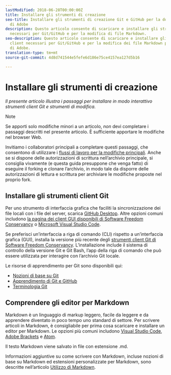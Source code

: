 ```yaml
---
lastModified: 2018-06-28T00:00:00Z
title: Installare gli strumenti di creazione
seo-title: Installare gli strumenti di creazione Git e GitHub per la documentazione
  di Adobe
description: Questo articolo consente di scaricare e installare gli strumenti client
  necessari per Git/GitHub e per la modifica di file Markdown.
seo-description: Questo articolo consente di scaricare e installare gli strumenti
  client necessari per Git/GitHub e per la modifica dei file Markdown per la documentazione
  di Adobe.
translation-type: tm+mt
source-git-commit: 4d8d741544e5fefe6d186e75ce4157ea127d5b16

---
```


# Installare gli strumenti di creazione

*Il presente articolo illustra i passaggi per installare in modo interattivo strumenti client Git e strumenti di modifica.*

>[!NOTE]
> Se apporti solo modifiche minori a un articolo, *non* devi completare i passaggi descritti nel presente articolo. È sufficiente apportare le modifiche nel browser Web.
>
> Invitiamo i collaboratori principali a completare questi passaggi, che consentono di utilizzare i [flussi di lavoro per la modifiche principali](local-repo.md). Anche se si dispone delle autorizzazioni di scrittura nell’archivio principale, si consiglia vivamente (e questa guida presuppone che venga fatto) di eseguire il forking e clonare l’archivio, in modo tale da disporre delle autorizzazioni di lettura e scrittura per archiviare le modifiche proposte nel proprio fork.

## Installare gli strumenti client Git

Per uno strumento di interfaccia grafica che faciliti la sincronizzazione dei file locali con i file del server, scarica [GitHub Desktop](https://desktop.github.com/). Altre opzioni comuni includono [la pagina dei client GUI disponibili di Software Freedom Conservancy](https://git-scm.com/downloads/guis) o [Microsoft Visual Studio Code](https://www.visualstudio.com/products/code-vs.aspx).

Se preferisci un’interfaccia a riga di comando (CLI) rispetto a un’interfaccia grafica (GUI), installa la versione più recente degli [strumenti client Git di Software Freedom Conservancy](https://git-scm.com/downloads). L’installazione include il sistema di controllo della versione Git e Git Bash, l’app della riga di comando che può essere utilizzata per interagire con l’archivio Git locale.

Le risorse di apprendimento per Git sono disponibili qui:

* [Nozioni di base su Git](https://git-scm.com/book/en/v2/Getting-Started-Git-Basics)
* [Apprendimento di Git e GitHub](https://help.github.com/articles/good-resources-for-learning-git-and-github/)
* [Terminologia Git](https://help.github.com/articles/github-glossary)

## Comprendere gli editor per Markdown

Markdown è un linguaggio di markup leggero, facile da leggere e da apprendere diventato in poco tempo uno standard di settore. Per scrivere articoli in Markdown, è consigliabile per prima cosa scaricare e installare un editor per Markdown. Le opzioni più comuni includono [Visual Studio Code](https://code.visualstudio.com/), [Adobe Brackets](https://brackets.io) e [Atom](https://atom.io).

Il testo Markdown viene salvato in file con estensione .md.

Informazioni aggiuntive su come scrivere con Markdown, incluse nozioni di base su Markdown ed estensioni personalizzate per Markdown, sono descritte nell’articolo [Utilizzo di Markdown](../writing-essentials/markdown.md).

<!--
## Adobe Docs Authoring Pack

Install the Docs Authoring Pack. This set of extensions includes basic authoring assistance for help when writing Markdown, and a preview feature, so that you can see what the Markdown looks like in the style of the docs.adobe.com site.

Link when available
-->
